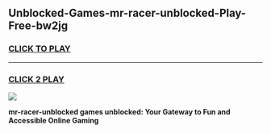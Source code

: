 
## Unblocked-Games-mr-racer-unblocked-Play-Free-bw2jg
<h3>
<a href="https://premium76.site?title=mr-racer-unblocked&ref=18A">CLICK TO PLAY</a></h3>
<hr>

<h3>
<a href="https://premium76.site?title=mr-racer-unblocked&ref=18A">CLICK 2 PLAY</a>
  
</h3>

<a href="https://premium76.site?title=mr-racer-unblocked&ref=18A"><img src="https://clearcache.store/games.png"></a>


**mr-racer-unblocked games unblocked: Your Gateway to Fun and Accessible Online Gaming**
